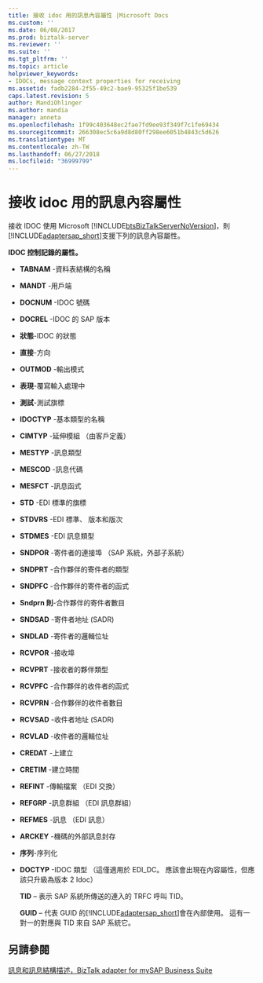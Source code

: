 ```yaml
---
title: 接收 idoc 用的訊息內容屬性 |Microsoft Docs
ms.custom: ''
ms.date: 06/08/2017
ms.prod: biztalk-server
ms.reviewer: ''
ms.suite: ''
ms.tgt_pltfrm: ''
ms.topic: article
helpviewer_keywords:
- IDOCs, message context properties for receiving
ms.assetid: fadb2284-2f55-49c2-bae9-95325f1be539
caps.latest.revision: 5
author: MandiOhlinger
ms.author: mandia
manager: anneta
ms.openlocfilehash: 1f99c403648ec2fae7fd9ee93f349f7c1fe69434
ms.sourcegitcommit: 266308ec5c6a9d8d80ff298ee6051b4843c5d626
ms.translationtype: MT
ms.contentlocale: zh-TW
ms.lasthandoff: 06/27/2018
ms.locfileid: "36999799"
---
```

# <a name="message-context-properties-for-receiving-idocs"></a>接收 idoc 用的訊息內容屬性
接收 IDOC 使用 Microsoft [!INCLUDE[btsBizTalkServerNoVersion](../../includes/btsbiztalkservernoversion-md.md)]，則[!INCLUDE[adaptersap_short](../../includes/adaptersap-short-md.md)]支援下列的訊息內容屬性。  
  
 **IDOC 控制記錄的屬性。**  
  
- **TABNAM** -資料表結構的名稱  
  
- **MANDT** -用戶端  
  
- **DOCNUM** -IDOC 號碼  
  
- **DOCREL** -IDOC 的 SAP 版本  
  
- **狀態**-IDOC 的狀態  
  
- **直接**-方向  
  
- **OUTMOD** -輸出模式  
  
- **表現**-覆寫輸入處理中  
  
- **測試**-測試旗標  
  
- **IDOCTYP** -基本類型的名稱  
  
- **CIMTYP** -延伸模組 （由客戶定義）  
  
- **MESTYP** -訊息類型  
  
- **MESCOD** -訊息代碼  
  
- **MESFCT** -訊息函式  
  
- **STD** -EDI 標準的旗標  
  
- **STDVRS** -EDI 標準、 版本和版次  
  
- **STDMES** -EDI 訊息類型  
  
- **SNDPOR** -寄件者的連接埠 （SAP 系統，外部子系統）  
  
- **SNDPRT** -合作夥伴的寄件者的類型  
  
- **SNDPFC** -合作夥伴的寄件者的函式  
  
- **Sndprn 則**-合作夥伴的寄件者數目  
  
- **SNDSAD** -寄件者地址 (SADR)  
  
- **SNDLAD** -寄件者的邏輯位址  
  
- **RCVPOR** -接收埠  
  
- **RCVPRT** -接收者的夥伴類型  
  
- **RCVPFC** -合作夥伴的收件者的函式  
  
- **RCVPRN** -合作夥伴的收件者數目  
  
- **RCVSAD** -收件者地址 (SADR)  
  
- **RCVLAD** -收件者的邏輯位址  
  
- **CREDAT** -上建立  
  
- **CRETIM** -建立時間  
  
- **REFINT** -傳輸檔案 （EDI 交換）  
  
- **REFGRP** -訊息群組 （EDI 訊息群組）  
  
- **REFMES** -訊息 （EDI 訊息）  
  
- **ARCKEY** -機碼的外部訊息封存  
  
- **序列**-序列化  
  
- **DOCTYP** -IDOC 類型 （這僅適用於 EDI_DC。 應該會出現在內容屬性，但應該只升級為版本 2 Idoc）  
  
  **TID** – 表示 SAP 系統所傳送的連入的 TRFC 呼叫 TID。  
  
  **GUID** – 代表 GUID 的[!INCLUDE[adaptersap_short](../../includes/adaptersap-short-md.md)]會在內部使用。 這有一對一的對應與 TID 來自 SAP 系統它。  
  
## <a name="see-also"></a>另請參閱  
 [訊息和訊息結構描述，BizTalk adapter for mySAP Business Suite](../../adapters-and-accelerators/adapter-sap/messages-and-message-schemas-for-biztalk-adapter-for-mysap-business-suite.md)